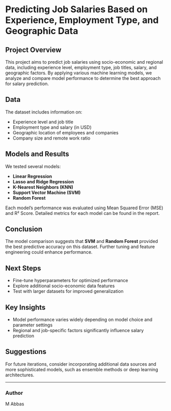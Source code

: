 # Predicting Job Salaries Based on Experience, Employment Type, and Geographic Data

## Project Overview
This project aims to predict job salaries using socio-economic and regional data, including experience level, employment type, job titles, salary, and geographic factors. By applying various machine learning models, we analyze and compare model performance to determine the best approach for salary prediction.

## Data
The dataset includes information on:
- Experience level and job title
- Employment type and salary (in USD)
- Geographic location of employees and companies
- Company size and remote work ratio

## Models and Results
We tested several models:
- **Linear Regression** 
- **Lasso and Ridge Regression**
- **K-Nearest Neighbors (KNN)**
- **Support Vector Machine (SVM)**
- **Random Forest**

Each model’s performance was evaluated using Mean Squared Error (MSE) and R² Score. Detailed metrics for each model can be found in the report.

## Conclusion
The model comparison suggests that **SVM** and **Random Forest** provided the best predictive accuracy on this dataset. Further tuning and feature engineering could enhance performance.

## Next Steps
- Fine-tune hyperparameters for optimized performance
- Explore additional socio-economic data features
- Test with larger datasets for improved generalization

## Key Insights
- Model performance varies widely depending on model choice and parameter settings
- Regional and job-specific factors significantly influence salary prediction

## Suggestions
For future iterations, consider incorporating additional data sources and more sophisticated models, such as ensemble methods or deep learning architectures.

---

### Author
M Abbas
